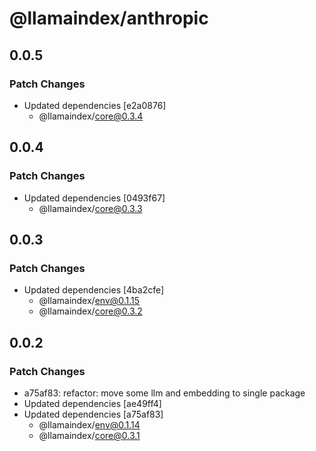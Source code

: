 # @llamaindex/anthropic

## 0.0.5

### Patch Changes

- Updated dependencies [e2a0876]
  - @llamaindex/core@0.3.4

## 0.0.4

### Patch Changes

- Updated dependencies [0493f67]
  - @llamaindex/core@0.3.3

## 0.0.3

### Patch Changes

- Updated dependencies [4ba2cfe]
  - @llamaindex/env@0.1.15
  - @llamaindex/core@0.3.2

## 0.0.2

### Patch Changes

- a75af83: refactor: move some llm and embedding to single package
- Updated dependencies [ae49ff4]
- Updated dependencies [a75af83]
  - @llamaindex/env@0.1.14
  - @llamaindex/core@0.3.1
